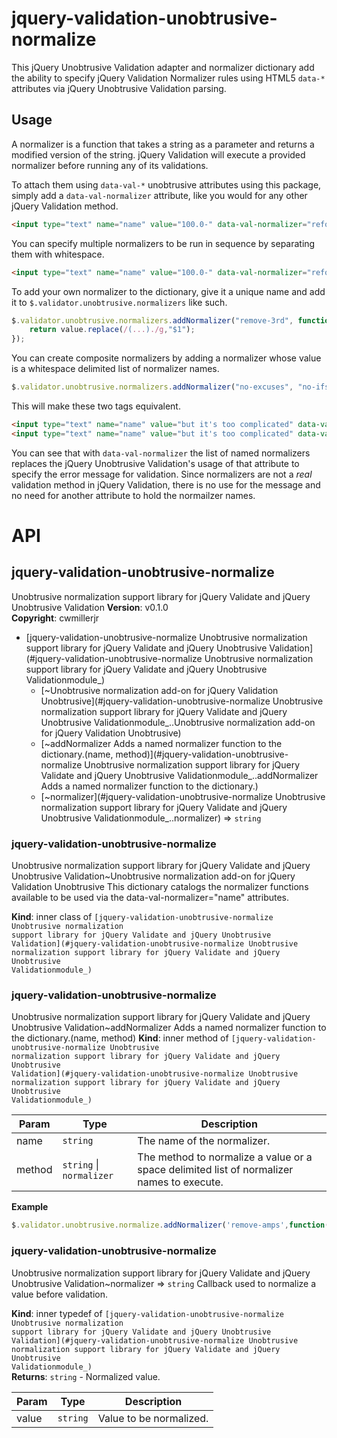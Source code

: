 # jquery-validation-unobtrusive-normalize

This jQuery Unobtrusive Validation adapter and normalizer dictionary add the ability to specify jQuery Validation Normalizer rules using HTML5 `data-*` attributes via jQuery Unobtrusive Validation parsing.

## Usage

A normalizer is a function that takes a string as a parameter and returns a modified version of the string.
jQuery Validation will execute a provided normalizer before running any of its validations.

To attach them using `data-val-*` unobtrusive attributes using this package, simply add a `data-val-normalizer` attribute, like you would for any other jQuery Validation method.
```html
<input type="text" name="name" value="100.0-" data-val-normalizer="reformat-number" />
````

You can specify multiple normalizers to be run in sequence by separating them with whitespace.
```html
<input type="text" name="name" value="100.0-" data-val-normalizer="reformat-number remove-hyphens" />
````

To add your own normalizer to the dictionary, give it a unique name and add it to `$.validator.unobtrusive.normalizers` like such.
```javascript
$.validator.unobtrusive.normalizers.addNormalizer("remove-3rd", function(value){
	return value.replace(/(...)./g,"$1");
});
```

You can create composite normalizers by adding a normalizer whose value is a whitespace delimited list of normalizer names.
```javascript
$.validator.unobtrusive.normalizers.addNormalizer("no-excuses", "no-ifs no-ands no-buts");
```

This will make these two tags equivalent.
```html
<input type="text" name="name" value="but it's too complicated" data-val-normalizer="no-excuses" />
<input type="text" name="name" value="but it's too complicated" data-val-normalizer="no-ifs no-ands no-buts" />
````

You can see that with `data-val-normalizer` the list of named normalizers replaces the jQuery Unobtrusive Validation's usage of that attribute to specify the error message for validation.  Since normalizers are not a _real_ validation method in jQuery Validation, there is no use for the message and no need for another attribute to hold the normailzer names. 

# API

<a name="jquery-validation-unobtrusive-normalize
Unobtrusive normalization support library for jQuery Validate and jQuery Unobtrusive Validationmodule_"></a>

## jquery-validation-unobtrusive-normalize
Unobtrusive normalization support library for jQuery Validate and jQuery Unobtrusive Validation
**Version**: v0.1.0  
**Copyright**: cwmillerjr  

* [jquery-validation-unobtrusive-normalize
Unobtrusive normalization support library for jQuery Validate and jQuery Unobtrusive Validation](#jquery-validation-unobtrusive-normalize
Unobtrusive normalization support library for jQuery Validate and jQuery Unobtrusive Validationmodule_)
    * [~Unobtrusive normalization add-on for jQuery Validation Unobtrusive](#jquery-validation-unobtrusive-normalize
Unobtrusive normalization support library for jQuery Validate and jQuery Unobtrusive Validationmodule_..Unobtrusive normalization add-on for jQuery Validation Unobtrusive)
    * [~addNormalizer
Adds a named normalizer function to the dictionary.(name, method)](#jquery-validation-unobtrusive-normalize
Unobtrusive normalization support library for jQuery Validate and jQuery Unobtrusive Validationmodule_..addNormalizer
Adds a named normalizer function to the dictionary.)
    * [~normalizer](#jquery-validation-unobtrusive-normalize
Unobtrusive normalization support library for jQuery Validate and jQuery Unobtrusive Validationmodule_..normalizer) ⇒ <code>string</code>

<a name="jquery-validation-unobtrusive-normalize
Unobtrusive normalization support library for jQuery Validate and jQuery Unobtrusive Validationmodule_..Unobtrusive normalization add-on for jQuery Validation Unobtrusive"></a>

### jquery-validation-unobtrusive-normalize
Unobtrusive normalization support library for jQuery Validate and jQuery Unobtrusive Validation~Unobtrusive normalization add-on for jQuery Validation Unobtrusive
This dictionary catalogs the normalizer functions available to be used via the data-val-normalizer="name" attributes.

**Kind**: inner class of <code>[jquery-validation-unobtrusive-normalize
Unobtrusive normalization support library for jQuery Validate and jQuery Unobtrusive Validation](#jquery-validation-unobtrusive-normalize
Unobtrusive normalization support library for jQuery Validate and jQuery Unobtrusive Validationmodule_)</code>  
<a name="jquery-validation-unobtrusive-normalize
Unobtrusive normalization support library for jQuery Validate and jQuery Unobtrusive Validationmodule_..addNormalizer
Adds a named normalizer function to the dictionary."></a>

### jquery-validation-unobtrusive-normalize
Unobtrusive normalization support library for jQuery Validate and jQuery Unobtrusive Validation~addNormalizer
Adds a named normalizer function to the dictionary.(name, method)
**Kind**: inner method of <code>[jquery-validation-unobtrusive-normalize
Unobtrusive normalization support library for jQuery Validate and jQuery Unobtrusive Validation](#jquery-validation-unobtrusive-normalize
Unobtrusive normalization support library for jQuery Validate and jQuery Unobtrusive Validationmodule_)</code>  

| Param | Type | Description |
| --- | --- | --- |
| name | <code>string</code> | The name of the normalizer. |
| method | <code>string</code> &#124; <code>normalizer</code> | The method to normalize a value or a space delimited list of normalizer names to execute. |

**Example**  
```js
$.validator.unobtrusive.normalize.addNormalizer('remove-amps',function(value){return (value || '').replace('&','');});
```
<a name="jquery-validation-unobtrusive-normalize
Unobtrusive normalization support library for jQuery Validate and jQuery Unobtrusive Validationmodule_..normalizer"></a>

### jquery-validation-unobtrusive-normalize
Unobtrusive normalization support library for jQuery Validate and jQuery Unobtrusive Validation~normalizer ⇒ <code>string</code>
Callback used to normalize a value before validation.

**Kind**: inner typedef of <code>[jquery-validation-unobtrusive-normalize
Unobtrusive normalization support library for jQuery Validate and jQuery Unobtrusive Validation](#jquery-validation-unobtrusive-normalize
Unobtrusive normalization support library for jQuery Validate and jQuery Unobtrusive Validationmodule_)</code>  
**Returns**: <code>string</code> - Normalized value.  

| Param | Type | Description |
| --- | --- | --- |
| value | <code>string</code> | Value to be normalized. |

